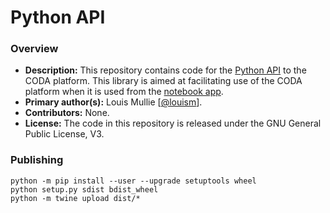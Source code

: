 # Python API

### Overview

- **Description:** This repository contains code for the [Python API](https://pypi.org/project/coda-api/) to the CODA platform. This library is aimed at facilitating use of the CODA platform when it is used from the [notebook app](https://github.com/coda-platform/notebook-app). 
- **Primary author(s):** Louis Mullie [[@louism](https://github.com/louismullie)].
- **Contributors:** None.
- **License:** The code in this repository is released under the GNU General Public License, V3.

### Publishing

```
python -m pip install --user --upgrade setuptools wheel
python setup.py sdist bdist_wheel
python -m twine upload dist/*
```